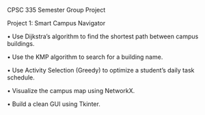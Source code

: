 CPSC 335 Semester Group Project

Project 1: Smart Campus Navigator

• Use Dijkstra’s algorithm to find the shortest path between campus buildings.

• Use the KMP algorithm to search for a building name.

• Use Activity Selection (Greedy) to optimize a student’s daily task schedule.

• Visualize the campus map using NetworkX.

• Build a clean GUI using Tkinter.
